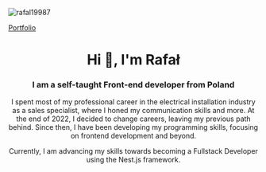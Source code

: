 <p align="left"> <img src="https://komarev.com/ghpvc/?username=rafal19987&label=Profile%20views&color=0e75b6&style=flat" alt="rafal19987" /> </p>

[Portfolio](https://rafalizdebski.pl/)

<h1 align="center">Hi 👋, I'm Rafał</h1>
<h3 align="center">I am a self-taught Front-end developer from Poland</h3>
<p align="center">I spent most of my professional career in the electrical installation industry as a sales specialist, where I honed my communication skills and more. At the end of 2022, I decided to change careers, leaving my previous path behind. Since then, I have been developing my programming skills, focusing on frontend development and beyond.</p>
<p align="center">Currently, I am advancing my skills towards becoming a Fullstack Developer using the Nest.js framework.</p>

